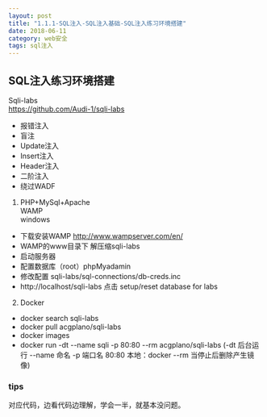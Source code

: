 ```yaml
---
layout: post
title: "1.1.1-SQL注入-SQL注入基础-SQL注入练习环境搭建"
date: 2018-06-11
category: web安全
tags: sql注入 
---
```


## SQL注入练习环境搭建
Sqli-labs  
https://github.com/Audi-1/sqli-labs  
+ 报错注入  
+ 盲注
+ Update注入
+ Insert注入
+ Header注入
+ 二阶注入
+ 绕过WADF

1. PHP+MySql+Apache  
WAMP  
windows  

+ 下载安装WAMP http://www.wampserver.com/en/
+ WAMP的www目录下 解压缩sqli-labs
+ 启动服务器
+ 配置数据库（root）phpMyadamin 
+ 修改配置 sqli-labs/sql-connections/db-creds.inc
+ http://localhost/sqli-labs  点击 setup/reset database for labs

2. Docker
+ docker search sqli-labs
+ docker pull acgplano/sqli-labs
+ docker images
+ docker run -dt \-\-name sqli -p 80:80 \-\-rm acgplano/sqli-labs  (-dt 后台运行 --name 命名 -p 端口名  80:80 本地：docker \-\-rm 当停止后删除产生镜像)


### tips
对应代码，边看代码边理解，学会一半，就基本没问题。  
